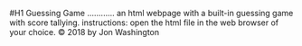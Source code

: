#H1 Guessing Game
............
an html webpage with a built-in guessing game with score tallying.
instructions: open the html file in the web browser of your choice.
&copy; 2018
by Jon Washington
